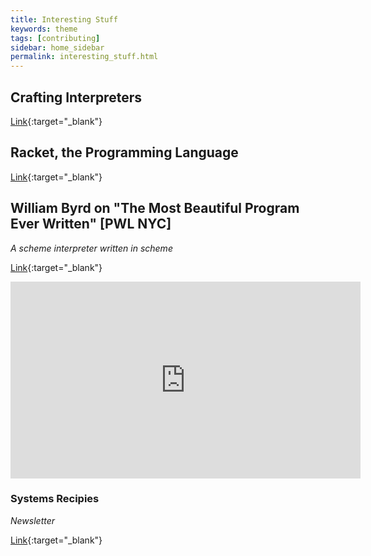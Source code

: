```yaml
---
title: Interesting Stuff
keywords: theme
tags: [contributing]
sidebar: home_sidebar
permalink: interesting_stuff.html
---
```


## Crafting Interpreters
[Link](https://www.craftinginterpreters.com/contents.html){:target="_blank"}

## Racket, the Programming Language
[Link](https://racket-lang.org/){:target="_blank"}

## William Byrd on "The Most Beautiful Program Ever Written" [PWL NYC]
*A scheme interpreter written in scheme*

[Link](https://www.youtube.com/watch?v=OyfBQmvr2Hc){:target="_blank"}

<iframe width="560" height="315" src="https://www.youtube.com/embed/OyfBQmvr2Hc" frameborder="0" allow="accelerometer; autoplay; clipboard-write; encrypted-media; gyroscope; picture-in-picture" allowfullscreen></iframe>

### Systems Recipies
*Newsletter*

[Link](https://digest.systems.recipes/){:target="_blank"}